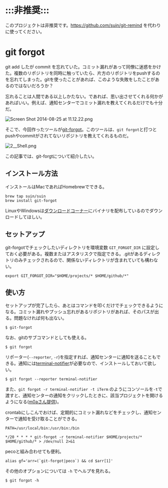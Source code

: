 # :::非推奨:::

このプロジェクトは非推奨です。https://github.com/suin/git-remind を代わりに使ってください。

# git forgot

git add したが commit を忘れていた。コミット漏れがあって同僚に迷惑をかけた。複数のリポジトリを同時に触っていたら、片方のリポジトリをpushするのを忘れてしまった。gitを使ったことがあれば、このような失敗をしたことがあるのではないだろうか？

忘れることは人間である以上しかたない。であれば、思い出させてくれる何かがあればいい。例えば、通知センターでコミット漏れを教えてくれるだけでも十分だ。

![Screen Shot 2014-08-25 at 11.12.22.png](https://qiita-image-store.s3.amazonaws.com/0/889/cfd35194-7924-4e52-a20f-59f587843ed8.png "Screen Shot 2014-08-25 at 11.12.22.png")

そこで、今回作ったツールが[git-forgot]。このツールは、`git forgot`と打つとpushやcommitがされてないリポジトリを教えてくれるものだ。

![2__Shell.png](https://qiita-image-store.s3.amazonaws.com/0/889/16b42c12-af04-8867-2310-acc5da83446e.png "2__Shell.png")

この記事では、git-forgtについて紹介したい。

## インストール方法

インストールはMacであればHomebrewでできる。

```
brew tap suin/suin
brew install git-forgot
```

LinuxやWindowsは[ダウンロードコーナー]にバイナリを配布しているのでダウンロードしてほしい。

## セットアップ

git-forgotでチェックしたいディレクトリを環境変数 `GIT_FORGOT_DIR` に設定しておく必要がある。複数またはアスタリスクで指定できる。.gitがあるディレクトリのみチェックされるので、関係ないディレクトリが含まれていても構わない。

```
export GIT_FORGOT_DIR="$HOME/projects/* $HOME/github/*"
```

## 使い方

セットアップが完了したら、あとはコマンドを叩くだけでチェックできるようになる。コミット漏れやプッシュ忘れがあるリポジトリがあれば、そのパスが出る。問題なければ何も出ない。

```console
$ git-forgot
```

なお、gitのサブコマンドとしても使える。

```console
$ git forgot
```

リポーター(`--reporter`, `-r`)を指定すれば、通知センターに通知を送ることもできる。通知には[terminal-notifier]が必要なので、インストールしておいて欲しい。

```console
$ git forgot --reporter terminal-notifier
```

また、`git forgot -r terminal-notifier -t iTerm` のようにコンソールを`-t`で渡すと、通知センターの通知をクリックしたときに、該当プロジェクトを開けるようになる([m0aさん提供])。

crontabにしこんでおけば、定期的にコミット漏れなどをチェックし、通知センターで通知を受け取ることができる。

```sh:crontab
PATH=/usr/local/bin:/usr/bin:/bin

*/20 * * * * git-forgot -r terminal-notifier $HOME/projects/* $HOME/github/* > /dev/null 2>&1
```

pecoと組み合わせても便利。

```
alias gf='arr=(`git-forgot|peco`) && cd $arr[1]'
```

その他のオプションについては `-h` でヘルプを見れる。

```console
$ git forgot -h
```



[git-forgot]: https://github.com/suin/git-forgot
[ダウンロードコーナー]: https://drone.io/github.com/suin/git-forgot/files
[terminal-notifier]: https://github.com/alloy/terminal-notifier
[m0aさん提供]: https://github.com/suin/git-forgot/pull/1
